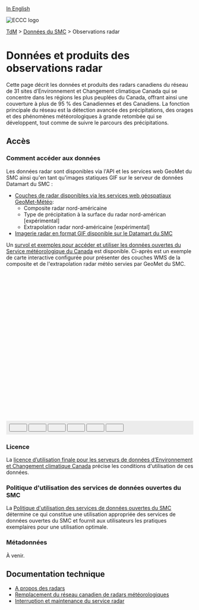 [In English](readme_radar_en.md)

![ECCC logo](../../img_eccc-logo.png)

[TdM](../../readme_fr.md) > [Données du SMC](../readme_fr.md) > Observations radar

# Données et produits des observations radar

Cette page décrit les données et produits des radars canadiens du réseau de 31 sites d’Environnement et Changement climatique Canada qui se concentre dans les régions les plus peuplées du Canada, offrant ainsi une couverture à plus de 95 % des Canadiennes et des Canadiens. La fonction principale du réseau est la détection avancée des précipitations, des orages et des phénomènes météorologiques à grande retombée qui se développent, tout comme de suivre le parcours des précipitations. 

## Accès

### Comment accéder aux données

Les données radar sont disponibles via l'API et les services web GeoMet du SMC ainsi qu'en tant qu'images statiques GIF sur le serveur de données Datamart du SMC :

* [Couches de radar disponibles via les services web géospatiaux GeoMet-Météo](readme_radar_geomet_fr.md):
    * Composite radar nord-américaine
    * Type de précipitation à la surface du radar nord-américan [expérimental]
    * Extrapolation radar nord-américaine [expérimental]
* [Imagerie radar en format GIF disponible sur le Datamart du SMC](readme_radarimage-datamart_fr.md) 

Un [survol et exemples pour accéder et utiliser les données ouvertes du Service météorologique du Canada](../../usage/readme_fr.md) est disponible. Ci-après est un exemple de carte interactive configurée pour présenter des couches WMS de la composite et de l'extrapolation radar météo servies par GeoMet du SMC.

<div id="map" style="height: 400px;"></div>
<div id="controller" role="group" aria-label="Animation controls" style="background: #ececec; padding: 0.5rem;">
  <button id="fast-backward" class="btn btn-primary btn-sm" type="button"><i class="fa fa-fast-backward" style="padding: 0rem 1rem"></i></button>
  <button id="step-backward" class="btn btn-primary btn-sm" type="button"><i class="fa fa-step-backward" style="padding: 0rem 1rem"></i></button>
  <button id="play-pause" class="btn btn-primary btn-sm" type="button"><i class="fa fa-play" style="padding: 0rem 1rem"></i></button>
  <button id="step-forward" class="btn btn-primary btn-sm" type="button"><i class="fa fa-step-forward" style="padding: 0rem 1rem"></i></button>
  <button id="fast-forward" class="btn btn-primary btn-sm" type="button"><i class="fa fa-fast-forward" style="padding: 0rem 1rem"></i></button>
  <button id="exportmap" class="btn btn-primary btn-sm" type="button"><i class="fa fa-download" style="padding: 0rem 1rem"></i></button>
  <a id="image-download" download="msc-geomet_web-map_export.png"></a>
  <span id="info" style="padding-left: 0.5rem;"></span>
</div>

### Licence

La [licence d’utilisation finale pour les serveurs de données d’Environnement et Changement climatique Canada](../../licence/readme_fr.md) précise les conditions d'utilisation de ces données.

### Politique d'utilisation des services de données ouvertes du SMC

La [Politique d'utilisation des services de données ouvertes du SMC](../../usage-policy/readme_fr.md) détermine ce qui constitue une utilisation appropriée des services de données ouvertes du SMC et fournit aux utilisateurs les pratiques exemplaires pour une utilisation optimale.

### Métadonnées

À venir.

## Documentation technique

* [A propos des radars](https://www.canada.ca/fr/environnement-changement-climatique/services/conditions-meteorologiques-ressources-outils-generaux/apercu-radars/a-propos.html)
* [Remplacement du réseau canadien de radars météorologiques](https://www.canada.ca/fr/environnement-changement-climatique/services/conditions-meteorologiques-ressources-outils-generaux/apercu-radars/modernisation-reseau.html)
* [Interruption et maintenance du service radar](https://www.canada.ca/fr/environnement-changement-climatique/services/conditions-meteorologiques-ressources-outils-generaux/apercu-radars/interruption-maintenance-service.html)

<link rel="stylesheet" href="https://cdn.jsdelivr.net/npm/ol@v7.3.0/ol.css" type="text/css"/>
<script src="https://cdn.polyfill.io/v2/polyfill.min.js?features=requestAnimationFrame,Element.prototype.classList,URL"></script>
<script src="https://cdn.jsdelivr.net/npm/ol@v7.3.0/dist/ol.js"></script>
<script src="https://cdnjs.cloudflare.com/ajax/libs/FileSaver.js/1.3.3/FileSaver.min.js"></script>
<script>
    function isIE() {
      return window.navigator.userAgent.match(/(MSIE|Trident)/);
    }
    var head = document.getElementsByTagName('head')[0];
    var js = document.createElement("script");
    js.type = "text/javascript";
    if (isIE())
    {
        js.src = "../../../js/radar_ie.js";
        document.getElementById("controller").setAttribute("hidden", true);
    }
    else
    {
        js.src = "../../../js/radar.js";
    }
    head.appendChild(js);
</script>